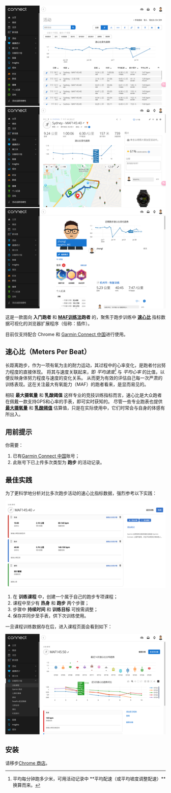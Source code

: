 


![Activities Chart](./mpb-activities.png)
![Activity Chart](./mpb-activity.png)
![Profile Chart](./mpb-profile.png)

这是一款面向 **入门跑者** 和 **[MAF训练法][maf]跑者** 的，聚焦于跑步训练中 **[速心比](#速心比meters-per-beat)** 指标数据可视化的浏览器扩展程序（俗称：插件）。

[maf]: https://weread.qq.com/web/reader/17632120716aaf23176ca69

目前仅支持配合 Chrome 和 [Garmin Connect 中国][gcc]进行使用。

[gcc]: https://connect.garmin.cn/

## 速心比（Meters Per Beat）

长距离跑步，作为一项有氧为主的耐力运动，其过程中的心率变化，是跑者付出努力程度的直接体现。
将其与速度关联起来，即 *平均速度*[^mpm] 与 *平均心率* 的比值，以便反映身体努力程度与速度的变化关系。
从而更为有效的评估自己每一次严肃的训练表现。这在关注最大有氧能力（MAF）的跑者看来，是显而易见的。

[^mpm]: 平均每分钟跑多少米，可用活动记录中 **平均配速（或平均坡度调整配速）**换算而来。

相较 **最大摄氧量** 和 **乳酸阈值** 这样专业的竞技训练指标而言，速心比是大众跑者在佩戴一款支持GPS和心率的手表，即可实时获知的。
尽管一些专业跑表也提供 [**最大摄氧量**][vomax] 和 [**乳酸阈值**][lt] 估算值，只是在实际使用中，它们时常会与自身的体感有所出入。

[vomax]: https://www.garmin.com.cn/minisite/garmin-technology/firstbeat/#vo2max-fitness-level
[lt]: https://www.garmin.com.cn/minisite/garmin-technology/firstbeat/#lactate-threshold

## 用前提示

你需要：

1. 已有[Garmin Connect 中国][gcc]账号；
1. 此账号下已上传多次类型为 **跑步** 的活动记录。

## 最佳实践

为了更科学地分析对比多次跑步活动的速心比指标数据，强烈参考以下实践：

![课程参考](workout.png)

1. 在 **训练课程** 中，创建一个属于自己的跑步专项课程；
1. 课程中至少有 **热身** 和 **跑步** 两个步骤；
1. 步骤中 **持续时间** 和 **训练目标** 可按需调整；
1. 保存并同步至手表，供下次训练使用。

一旦课程训练数据存在后，进入课程页面会看到如下：

![Workout Charts](./mpb-workout.png)


## 安装

请移步[Chrome 商店][ws]。

[ws]: https://chromewebstore.google.com/detail/meters-per-beat/nojpfacijldambjcnpbpneghbaefnlme?authuser=0&hl=zh-CN
